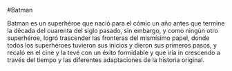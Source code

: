 #Batman

Batman es un superhéroe que nació para el cómic un año antes que termine la década del cuarenta del siglo pasado, sin embargo, y como ningún otro superhéroe, logró trascender las fronteras del mismísimo papel, donde todos los superhéroes tuvieron sus inicios y dieron sus primeros pasos, y recaló en el cine y la tevé con un éxito formidable y que iría in crescendo a través del tiempo y las diferentes adaptaciones de la historia original.
